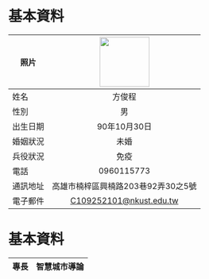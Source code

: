 # 基本資料 #
|      照片        |<img src="https://avatars.githubusercontent.com/u/22648375?v=4" width=100 height=100/>|
| ---------------- |:-----------------------------:|
| 姓名             | 方俊程                  |
| 性別             | 男                  |
| 出生日期         | 90年10月30日        |
| 婚姻狀況         | 未婚                |
| 兵役狀況         | 免疫               |
| 電話            | 0960115773          |
| 通訊地址         | 高雄市楠梓區興楠路203巷92弄30之5號 |
| 電子郵件         | C109252101@nkust.edu.tw          |

# 基本資料 #

| 專長             | 智慧城市導論                  |
| ---------------- |:-----------------------------:|
